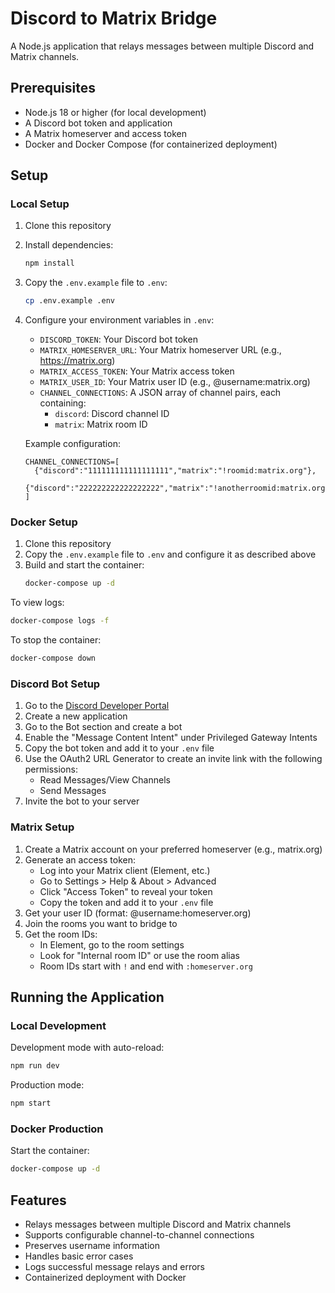 # Discord to Matrix Bridge

A Node.js application that relays messages between multiple Discord and Matrix channels.

## Prerequisites

- Node.js 18 or higher (for local development)
- A Discord bot token and application
- A Matrix homeserver and access token
- Docker and Docker Compose (for containerized deployment)

## Setup

### Local Setup

1. Clone this repository
2. Install dependencies:
   ```bash
   npm install
   ```
3. Copy the `.env.example` file to `.env`:
   ```bash
   cp .env.example .env
   ```
4. Configure your environment variables in `.env`:
   - `DISCORD_TOKEN`: Your Discord bot token
   - `MATRIX_HOMESERVER_URL`: Your Matrix homeserver URL (e.g., https://matrix.org)
   - `MATRIX_ACCESS_TOKEN`: Your Matrix access token
   - `MATRIX_USER_ID`: Your Matrix user ID (e.g., @username:matrix.org)
   - `CHANNEL_CONNECTIONS`: A JSON array of channel pairs, each containing:
     - `discord`: Discord channel ID
     - `matrix`: Matrix room ID
   
   Example configuration:
   ```
   CHANNEL_CONNECTIONS=[
     {"discord":"111111111111111111","matrix":"!roomid:matrix.org"},
     {"discord":"222222222222222222","matrix":"!anotherroomid:matrix.org"}
   ]
   ```

### Docker Setup

1. Clone this repository
2. Copy the `.env.example` file to `.env` and configure it as described above
3. Build and start the container:
   ```bash
   docker-compose up -d
   ```

To view logs:
```bash
docker-compose logs -f
```

To stop the container:
```bash
docker-compose down
```

### Discord Bot Setup
1. Go to the [Discord Developer Portal](https://discord.com/developers/applications)
2. Create a new application
3. Go to the Bot section and create a bot
4. Enable the "Message Content Intent" under Privileged Gateway Intents
5. Copy the bot token and add it to your `.env` file
6. Use the OAuth2 URL Generator to create an invite link with the following permissions:
   - Read Messages/View Channels
   - Send Messages
7. Invite the bot to your server

### Matrix Setup
1. Create a Matrix account on your preferred homeserver (e.g., matrix.org)
2. Generate an access token:
   - Log into your Matrix client (Element, etc.)
   - Go to Settings > Help & About > Advanced
   - Click "Access Token" to reveal your token
   - Copy the token and add it to your `.env` file
3. Get your user ID (format: @username:homeserver.org)
4. Join the rooms you want to bridge to
5. Get the room IDs:
   - In Element, go to the room settings
   - Look for "Internal room ID" or use the room alias
   - Room IDs start with `!` and end with `:homeserver.org`

## Running the Application

### Local Development

Development mode with auto-reload:
```bash
npm run dev
```

Production mode:
```bash
npm start
```

### Docker Production

Start the container:
```bash
docker-compose up -d
```

## Features

- Relays messages between multiple Discord and Matrix channels
- Supports configurable channel-to-channel connections
- Preserves username information
- Handles basic error cases
- Logs successful message relays and errors
- Containerized deployment with Docker 